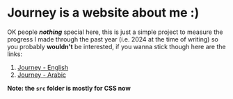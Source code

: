 # Journey is a website about me :)

OK people **_nothing_** special here, this is just a simple project
to measure the progress I made through the past year (i.e. 2024 at the time of writing)
so you probably **wouldn't** be interested, if you wanna stick though here are the links:

1. [Journey - English](<!-- blank for now -->)
2. [Journey - Arabic](<!-- blank for now -->)

**Note: the `src` folder is mostly for CSS now**
